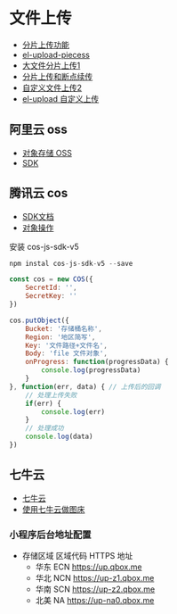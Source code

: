 # 文件上传
- [分片上传功能](http://www.voidcc.com/project/el-upload-piecess)
- [el-upload-piecess](https://github.com/fashen007/el-upload-piecess)
- [大文件分片上传1](https://blog.csdn.net/weixin_44182162/article/details/109236287)
- [分片上传和断点续传](https://www.cnblogs.com/hubufen/p/14590994.html)
- [自定义文件上传2](https://www.jianshu.com/p/2eb91dd9096b)
- [el-upload 自定义上传](https://www.jianshu.com/p/24dee30a21de)

## 阿里云 oss
- [对象存储 OSS](https://help.aliyun.com/product/31815.html)
- [SDK](https://help.aliyun.com/document_detail/111263.html)

## 腾讯云 cos
- [SDK文档](https://cloud.tencent.com/document/product/436/6268)
- [对象操作](https://cloud.tencent.com/document/product/436/35649)

安装 cos-js-sdk-v5
``` js
npm instal cos-js-sdk-v5 --save
```

``` js
const cos = new COS({
	SecretId: '',
	SecretKey: ''
})

cos.putObject({
	Bucket: '存储桶名称',
	Region: '地区简写',
	Key: '文件路径+文件名',
	Body: 'file 文件对象',
	onProgress: function(progressData) {
		console.log(progressData)
	} 
}, function(err, data) { // 上传后的回调
	// 处理上传失败
	if(err) {
		console.log(err)
	}
	// 处理成功
	console.log(data)
})
```

## 七牛云
- [七牛云](https://www.qiniu.com/)
- [使用七牛云做图床](https://www.jianshu.com/p/43861cb8b121)

### 小程序后台地址配置
- 存储区域	区域代码	HTTPS 地址
  - 华东	ECN	https://up.qbox.me
  - 华北	NCN	https://up-z1.qbox.me
  - 华南	SCN	https://up-z2.qbox.me
  - 北美	NA	https://up-na0.qbox.me


